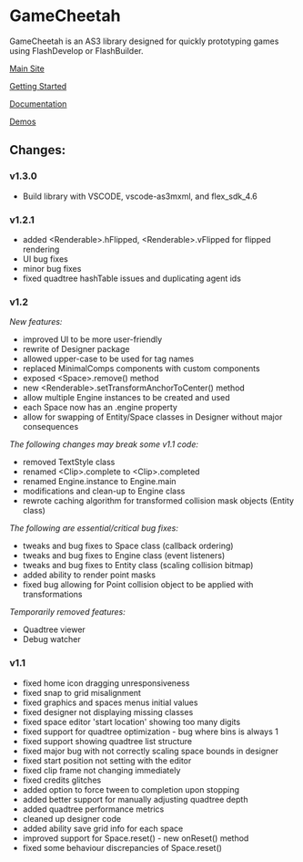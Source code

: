 # GameCheetah
GameCheetah is an AS3 library designed for quickly prototyping games using FlashDevelop or FlashBuilder.

[Main Site](http://www.gamecheetah.net)

[Getting Started](http://gamecheetah.readthedocs.org)

[Documentation](http://www.gamecheetah.net/docs/v1.1)

[Demos](http://www.gamecheetah.net/demos)


## Changes:

### v1.3.0
- Build library with VSCODE, vscode-as3mxml, and flex_sdk_4.6

### v1.2.1
- added &lt;Renderable&gt;.hFlipped, &lt;Renderable&gt;.vFlipped for flipped rendering
- UI bug fixes
- minor bug fixes
- fixed quadtree hashTable issues and duplicating agent ids

### v1.2
*New features:*
- improved UI to be more user-friendly
- rewrite of Designer package
- allowed upper-case to be used for tag names
- replaced MinimalComps components with custom components
- exposed &lt;Space&gt;.remove() method
- new &lt;Renderable&gt;.setTransformAnchorToCenter() method
- allow multiple Engine instances to be created and used
- each Space now has an .engine property
- allow for swapping of Entity/Space classes in Designer without major consequences

*The following changes may break some v1.1 code:*
- removed TextStyle class
- renamed &lt;Clip&gt;.complete to &lt;Clip&gt;.completed
- renamed Engine.instance to Engine.main
- modifications and clean-up to Engine class
- rewrote caching algorithm for transformed collision mask objects (Entity class)

*The following are essential/critical bug fixes:*
- tweaks and bug fixes to Space class (callback ordering)
- tweaks and bug fixes to Engine class (event listeners)
- tweaks and bug fixes to Entity class (scaling collision bitmap)
- added ability to render point masks
- fixed bug allowing for Point collision object to be applied with transformations

*Temporarily removed features:*
- Quadtree viewer
- Debug watcher

### v1.1
- fixed home icon dragging unresponsiveness
- fixed snap to grid misalignment
- fixed graphics and spaces menus initial values
- fixed designer not displaying missing classes
- fixed space editor 'start location' showing too many digits
- fixed support for quadtree optimization - bug where bins is always 1
- fixed support showing quadtree list structure
- fixed major bug with not correctly scaling space bounds in designer
- fixed start position not setting with the editor
- fixed clip frame not changing immediately
- fixed credits glitches
- added option to force tween to completion upon stopping
- added better support for manually adjusting quadtree depth
- added quadtree performance metrics
- cleaned up designer code
- added ability save grid info for each space
- improved support for Space.reset() - new onReset() method
- fixed some behaviour discrepancies of Space.reset()
